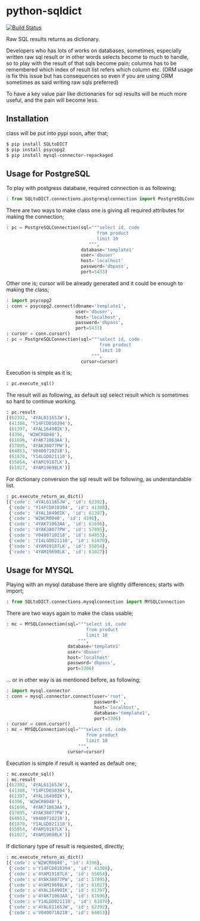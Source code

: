 python-sqldict
==============
[![Build Status](https://travis-ci.org/RedXBeard/python-sqldict.svg?branch=master)](https://travis-ci.org/RedXBeard/python-sqldict)

Raw SQL results returns as dictionary.

Developers who has lots of works on databases, sometimes, especially written raw sql result or in other words selects become to much to handle, so to play with the result of that sqls become pain; columns has to be remembered which index of result list refers which column etc. (ORM usage is fix this issue but has consequences so even if you are using ORM sometimes as said writing raw sqls preferred)

To have a key value pair like dictionaries for sql results will be much more useful, and the pain will become less.

Installation
------------
class will be put into pypi soon, after that;
```bash
$ pip install SQLtoDICT
$ pip install psycopg2
$ pip install mysql-connector-repackaged
```

Usage for PostgreSQL
--------------------
To play with postgress database, required connection is as following;
```python
: from SQLtoDICT.connections.postgresqlconnection import PostgreSQLConnection
```

There are two ways to make class one is giving all required attributes for making the connection;
```python
: pc = PostgreSQLConnection(sql="""select id, code
                                  from product
                                  limit 10
                               """,
                            database='template1'
                            user='dbuser'
                            host='localhost'
                            password='dbpass',
                            port=5433)
```

Other one is; cursor will be already generated and it could be enough to making the class;
```python
: import psycopg2
: conn = psycopg2.connect(dbname='template1',
                          user='dbuser',
                          host='localhost',
                          password='dbpass',
                          port=5433)
: cursor = conn.cursor()
: pc = PostgreSQLConnection(sql="""select id, code
                                   from product
                                   limit 10
                                """,
                            cursor=cursor)
```

Execution is simple as it is;
```python
: pc.execute_sql()
```

The result will as following, as default sql select result which is sometimes so hard to continue working.
```python
: pc.result
[(62392, '4YAL61165JW'),
 (41308, 'Y14FCD010394'),
 (61397, '4YAL16490IK'),
 (4396, 'W2WCR0040'),
 (61696, '4YAK71063AA'),
 (57895, '4YAK38077PW'),
 (64853, 'V0400710218'),
 (61870, 'Y14LGD021110'),
 (55054, '4YAM19187LK'),
 (61027, '4YAM19698LK')]
```

For dictionary conversion the sql result will be following, as understandable list.
```python
: pc.execute_return_as_dict()
[{'code': '4YAL61165JW', 'id': 62392},
 {'code': 'Y14FCD010394', 'id': 41308},
 {'code': '4YAL16490IK', 'id': 61397},
 {'code': 'W2WCR0040', 'id': 4396},
 {'code': '4YAK71063AA', 'id': 61696},
 {'code': '4YAK38077PW', 'id': 57895},
 {'code': 'V0400710218', 'id': 64853},
 {'code': 'Y14LGD021110', 'id': 61870},
 {'code': '4YAM19187LK', 'id': 55054},
 {'code': '4YAM19698LK', 'id': 61027}]
```

Usage for MYSQL
---------------
Playing with an mysql database there are slightly differences; starts with import;
```python
: from SQLtoDICT.connections.mysqlconnection import MYSQLConnection
```

There are two ways again to make the class usable;
```python
: mc = MYSQLConnection(sql="""select id, code
                              from product
                              limit 10
                           """,
                       database='template1'
                       user='dbuser'
                       host='localhost'
                       password='dbpass',
                       port=3306)
```

... or in other way is as mentioned before, as following;
```python
: import mysql.connector
: conn = mysql.connector.connect(user='root',
                                 password='',
                                 host='localhost',
                                 database='template1',
                                 port=3306)
: cursor = conn.cursor()
: mc = MYSQLConnection(sql="""select id, code
                              from product
                              limit 10
                           """,
                       cursor=cursor)
```

Execution is simple if result is wanted as default one;
```python
: mc.execute_sql()
: mc.result
[(62392, '4YAL61165JW'),
 (41308, 'Y14FCD010394'),
 (61397, '4YAL16490IK'),
 (4396, 'W2WCR0040'),
 (61696, '4YAK71063AA'),
 (57895, '4YAK38077PW'),
 (64853, 'V0400710218'),
 (61870, 'Y14LGD021110'),
 (55054, '4YAM19187LK'),
 (61027, '4YAM19698LK')]
```

If dictionary type of result is requested, directly;
```python
: mc.execute_return_as_dict()
[{'code': u'W2WCR0040', 'id': 4396},
 {'code': u'Y14FCD010394', 'id': 41308},
 {'code': u'4YAM19187LK', 'id': 55054},
 {'code': u'4YAK38077PW', 'id': 57895},
 {'code': u'4YAM19698LK', 'id': 61027},
 {'code': u'4YAL16490IK', 'id': 61397},
 {'code': u'4YAK71063AA', 'id': 61696},
 {'code': u'Y14LGD021110', 'id': 61870},
 {'code': u'4YAL61165JW', 'id': 62392},
 {'code': u'V0400710218', 'id': 64853}]
```
